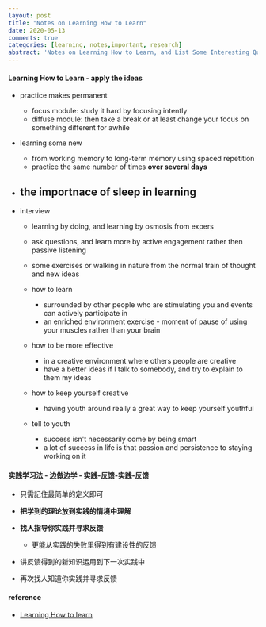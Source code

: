 ```yaml
---
layout: post
title: "Notes on Learning How to Learn"
date: 2020-05-13
comments: true
categories: [learning, notes,important, research]
abstract: 'Notes on Learning How to Learn, and List Some Interesting Questions'
---
```


#### Learning How to Learn - apply the ideas

* practice makes permanent
  - focus module: study it hard by focusing intently
  - diffuse module: then take a break or at least change your focus on something different for awhile

* learning some new
  - from working memory to long-term memory using spaced repetition
  - practice the same number of times **over several days**

* **the importnace of sleep** in learning
   -

* interview
   - learning by doing, and learning by osmosis from expers
   - ask questions, and learn more by active engagement rather then passive listening
   - some exercises or walking in nature from the normal train of thought and new ideas
   - how to learn
     + surrounded by other people who are stimulating you and events can actively participate in
     + an enriched environment exercise - moment of pause of using your muscles rather than your brain
   - how to be more effective
     + in a creative environment where others people are creative
     + have a better ideas if I talk to somebody, and try to explain to them my ideas

   - how to keep yourself creative
     + having youth around really a great way to keep yourself youthful

   - tell to youth
     + success isn't necessarily come by being smart
     + a lot of success in life is that passion and persistence to staying working on it


#### 实践学习法  - 边做边学  - 实践-反馈-实践-反馈
* 只需記住最简单的定义即可
* **把学到的理论放到实践的情境中理解**
* **找人指导你实践并寻求反馈**
  - 更能从实践的失败里得到有建设性的反馈

* 讲反馈得到的新知识运用到下一次实践中
* 再次找人知道你实践并寻求反馈


#### reference
* [Learning How to learn](https://www.coursera.org/learn/learning-how-to-learn/home/week/1)
